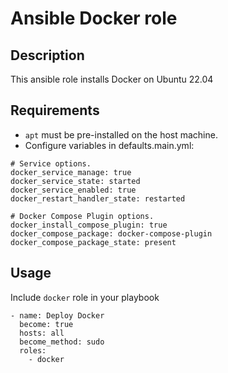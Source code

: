 # Ansible Docker role

## Description

This ansible role installs Docker on Ubuntu 22.04

## Requirements

* `apt` must be pre-installed on the host machine.
* Configure variables in defaults.main.yml:

```shell
# Service options.
docker_service_manage: true
docker_service_state: started
docker_service_enabled: true
docker_restart_handler_state: restarted

# Docker Compose Plugin options.
docker_install_compose_plugin: true
docker_compose_package: docker-compose-plugin
docker_compose_package_state: present
```

## Usage

Include `docker` role in your playbook

```shell
- name: Deploy Docker
  become: true
  hosts: all
  become_method: sudo
  roles:
    - docker
```
